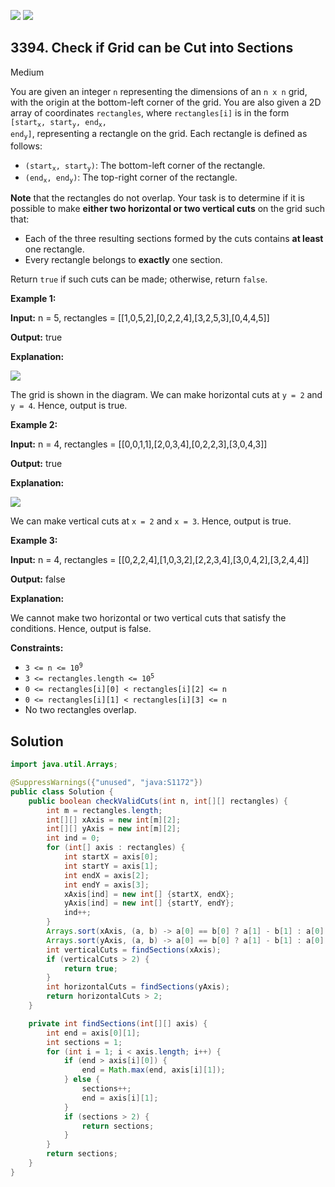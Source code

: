 [![](https://img.shields.io/github/stars/javadev/LeetCode-in-Java?label=Stars&style=flat-square)](https://github.com/javadev/LeetCode-in-Java)
[![](https://img.shields.io/github/forks/javadev/LeetCode-in-Java?label=Fork%20me%20on%20GitHub%20&style=flat-square)](https://github.com/javadev/LeetCode-in-Java/fork)

## 3394\. Check if Grid can be Cut into Sections

Medium

You are given an integer `n` representing the dimensions of an `n x n` grid, with the origin at the bottom-left corner of the grid. You are also given a 2D array of coordinates `rectangles`, where `rectangles[i]` is in the form <code>[start<sub>x</sub>, start<sub>y</sub>, end<sub>x</sub>, end<sub>y</sub>]</code>, representing a rectangle on the grid. Each rectangle is defined as follows:

*   <code>(start<sub>x</sub>, start<sub>y</sub>)</code>: The bottom-left corner of the rectangle.
*   <code>(end<sub>x</sub>, end<sub>y</sub>)</code>: The top-right corner of the rectangle.

**Note** that the rectangles do not overlap. Your task is to determine if it is possible to make **either two horizontal or two vertical cuts** on the grid such that:

*   Each of the three resulting sections formed by the cuts contains **at least** one rectangle.
*   Every rectangle belongs to **exactly** one section.

Return `true` if such cuts can be made; otherwise, return `false`.

**Example 1:**

**Input:** n = 5, rectangles = \[\[1,0,5,2],[0,2,2,4],[3,2,5,3],[0,4,4,5]]

**Output:** true

**Explanation:**

![](https://assets.leetcode.com/uploads/2024/10/23/tt1drawio.png)

The grid is shown in the diagram. We can make horizontal cuts at `y = 2` and `y = 4`. Hence, output is true.

**Example 2:**

**Input:** n = 4, rectangles = \[\[0,0,1,1],[2,0,3,4],[0,2,2,3],[3,0,4,3]]

**Output:** true

**Explanation:**

![](https://assets.leetcode.com/uploads/2024/10/23/tc2drawio.png)

We can make vertical cuts at `x = 2` and `x = 3`. Hence, output is true.

**Example 3:**

**Input:** n = 4, rectangles = \[\[0,2,2,4],[1,0,3,2],[2,2,3,4],[3,0,4,2],[3,2,4,4]]

**Output:** false

**Explanation:**

We cannot make two horizontal or two vertical cuts that satisfy the conditions. Hence, output is false.

**Constraints:**

*   <code>3 <= n <= 10<sup>9</sup></code>
*   <code>3 <= rectangles.length <= 10<sup>5</sup></code>
*   `0 <= rectangles[i][0] < rectangles[i][2] <= n`
*   `0 <= rectangles[i][1] < rectangles[i][3] <= n`
*   No two rectangles overlap.

## Solution

```java
import java.util.Arrays;

@SuppressWarnings({"unused", "java:S1172"})
public class Solution {
    public boolean checkValidCuts(int n, int[][] rectangles) {
        int m = rectangles.length;
        int[][] xAxis = new int[m][2];
        int[][] yAxis = new int[m][2];
        int ind = 0;
        for (int[] axis : rectangles) {
            int startX = axis[0];
            int startY = axis[1];
            int endX = axis[2];
            int endY = axis[3];
            xAxis[ind] = new int[] {startX, endX};
            yAxis[ind] = new int[] {startY, endY};
            ind++;
        }
        Arrays.sort(xAxis, (a, b) -> a[0] == b[0] ? a[1] - b[1] : a[0] - b[0]);
        Arrays.sort(yAxis, (a, b) -> a[0] == b[0] ? a[1] - b[1] : a[0] - b[0]);
        int verticalCuts = findSections(xAxis);
        if (verticalCuts > 2) {
            return true;
        }
        int horizontalCuts = findSections(yAxis);
        return horizontalCuts > 2;
    }

    private int findSections(int[][] axis) {
        int end = axis[0][1];
        int sections = 1;
        for (int i = 1; i < axis.length; i++) {
            if (end > axis[i][0]) {
                end = Math.max(end, axis[i][1]);
            } else {
                sections++;
                end = axis[i][1];
            }
            if (sections > 2) {
                return sections;
            }
        }
        return sections;
    }
}
```